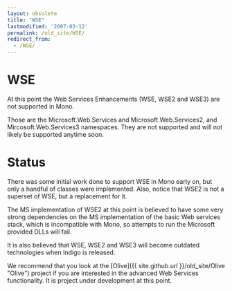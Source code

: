 ```yaml
---
layout: obsolete
title: "WSE"
lastmodified: '2007-03-12'
permalink: /old_site/WSE/
redirect_from:
  - /WSE/
---
```


WSE
===

At this point the Web Services Enhancements (WSE, WSE2 and WSE3) are not supported in Mono.

Those are the Microsoft.Web.Services and Microsoft.Web.Services2, and Mircosoft.Web.Services3 namespaces. They are not supported and will not likely be supported anytime soon.

Status
======

There was some initial work done to support WSE in Mono early on, but only a handful of classes were implemented. Also, notice that WSE2 is not a superset of WSE, but a replacement for it.

The MS implementation of WSE2 at this point is believed to have some very strong dependencies on the MS implementation of the basic Web services stack, which is incompatible with Mono, so attempts to run the Microsoft provided DLLs will fail.

It is also believed that WSE, WSE2 and WSE3 will become outdated technologies when Indigo is released.

We recommend that you look at the [Olive]({{ site.github.url }}/old_site/Olive "Olive") project if you are interested in the advanced Web Services functionality. It is project under development at this point.

